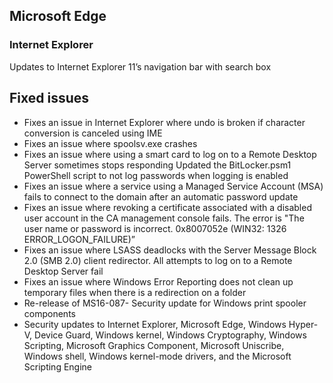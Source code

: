 ## Microsoft Edge
### Internet Explorer
Updates to Internet Explorer 11’s navigation bar with search box

## Fixed issues
- Fixes an issue in Internet Explorer where undo is broken if character conversion is canceled using IME
- Fixes an issue where spoolsv.exe crashes
- Fixes an issue where using a smart card to log on to a Remote Desktop Server sometimes stops responding
Updated the BitLocker.psm1 PowerShell script to not log passwords when logging is enabled
- Fixes an issue where a service using a Managed Service Account (MSA) fails to connect to the domain after an automatic password update
- Fixes an issue where revoking a certificate associated with a disabled user account in the CA management console fails. The error is "The user name or password is incorrect. 0x8007052e (WIN32: 1326 ERROR_LOGON_FAILURE)”
- Fixes an issue where LSASS deadlocks with the Server Message Block 2.0 (SMB 2.0) client redirector. All attempts to log on to a Remote Desktop Server fail
- Fixes an issue where Windows Error Reporting does not clean up temporary files when there is a redirection on a folder
- Re-release of MS16-087- Security update for Windows print spooler components
- Security updates to Internet Explorer, Microsoft Edge, Windows Hyper-V, Device Guard, Windows kernel, Windows Cryptography, Windows Scripting, Microsoft Graphics Component, Microsoft Uniscribe, Windows shell, Windows kernel-mode drivers, and the Microsoft Scripting Engine